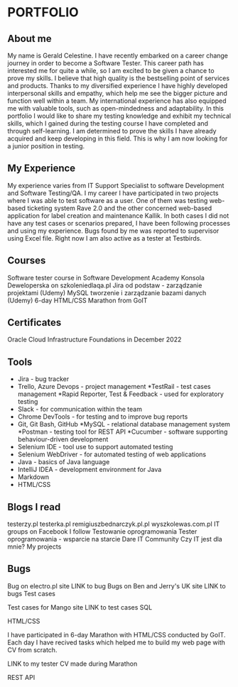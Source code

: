 # PORTFOLIO
## About me
My name is Gerald Celestine. I have recently embarked on a career change journey in order to become a Software Tester. This career path has interested me for quite a while, so I am excited to be given a chance to prove my skills. I believe that high quality is the bestselling point of services and products. Thanks to my diversified experience I have highly developed interpersonal skills and empathy, which help me see the bigger picture and function well within a team. My international experience has also equipped me with valuable tools, such as open-mindedness and adaptability. In this portfolio I would like to share my testing knowledge and exhibit my technical skills, which I gained during the testing course I have completed and through self-learning. I am determined to prove the skills I have already acquired and keep developing in this field. This is why I am now looking for a junior position in testing.

## My Experience

My experience varies from IT Support Specialist to software Development and Software Testing/QA.
I my career I have participated in two projects where I was able to test software as a user. One of them was testing web-based ticketing system Rave 2.0 and the other concerned web-based application for label creation and maintenance Kallik. In both cases I did not have any test cases or scenarios prepared, I have been following processes and using my experience. Bugs found by me was reported to supervisor using Excel file. Right now I am also active as a tester at Testbirds.

## Courses
Software tester course in Software Development Academy
Konsola Deweloperska on szkoleniedlaqa.pl
Jira od podstaw - zarządzanie projektami (Udemy)
MySQL tworzenie i zarządzanie bazami danych (Udemy)
6-day HTML/CSS Marathon from GoIT

## Certificates
Oracle Cloud Infrastructure Foundations in December 2022

## Tools
- Jira - bug tracker
- Trello, Azure Devops - project management
*TestRail - test cases management
*Rapid Reporter, Test & Feedback - used for exploratory testing
- Slack - for communication within the team
- Chrome DevTools - for testing and to improve bug reports
- Git, Git Bash, GitHub
*MySQL - relational database management system
*Postman - testing tool for REST API
*Cucumber - software supporting behaviour-driven development
- Selenium IDE - tool use to support automated testing
- Selenium WebDriver - for automated testing of web applications
- Java - basics of Java language
- IntelliJ IDEA - development environment for Java
- Markdown
- HTML/CSS

<!--## Books
Testowanie oprogramowiania - Piotr Wicherski
Zawód Tester - Radosław Smilgin
e-book "ABC Testowania oprogramowania" Waldemar Szafraniec, Dorota Gabor
e-book "Jak przeżyć rekrutacje na QA w czasie pandemii" Adam Gola-->

## Blogs I read
testerzy.pl
testerka.pl
remigiuszbednarczyk.pl.pl
wyszkolewas.com.pl
IT groups on Facebook I follow
Testowanie oprogramowania
Tester oprogramowania - wsparcie na starcie
Dare IT Community
Czy IT jest dla mnie?
My projects

## Bugs

Bug on electro.pl site LINK to bug
Bugs on Ben and Jerry's UK site LINK to bugs
Test cases

Test cases for Mango site LINK to test cases
SQL

HTML/CSS

I have participated in 6-day Marathon with HTML/CSS conducted by GoIT. Each day I have recived tasks which helped me to build my web page with CV from scratch.

LINK to my tester CV made during Marathon

REST API
